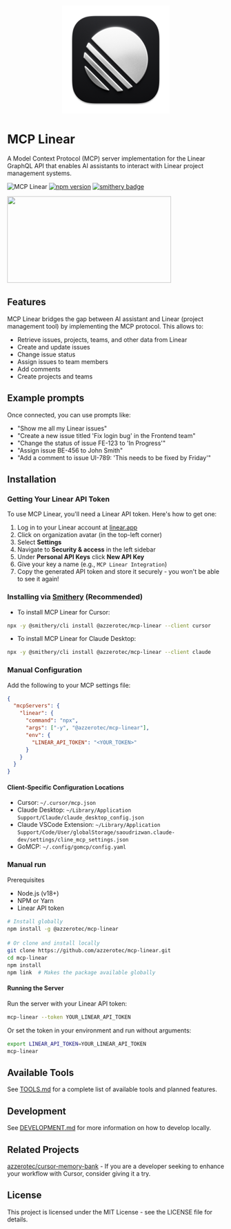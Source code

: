 <p align="center">
  <img src="https://github.com/azzerotec/mcp-linear/blob/main/docs/linear-app-icon.png?raw=true" alt="Linear App Icon" width="250" height="250">
</p>

# MCP Linear

A Model Context Protocol (MCP) server implementation for the Linear GraphQL API that enables AI assistants to interact with Linear project management systems.

![MCP Linear](https://img.shields.io/badge/MCP-Linear-blue)
[![npm version](https://img.shields.io/npm/v/@azzerotec/mcp-linear.svg)](https://www.npmjs.com/package/@azzerotec/mcp-linear)
[![smithery badge](https://smithery.ai/badge/@azzerotec/mcp-linear)](https://smithery.ai/server/@azzerotec/mcp-linear)

<a href="https://glama.ai/mcp/servers/@azzerotec/mcp-linear">
  <img width="380" height="200" src="https://glama.ai/mcp/servers/@azzerotec/mcp-linear/badge" />
</a>

## Features

MCP Linear bridges the gap between AI assistant and Linear (project management tool) by implementing the MCP protocol. This allows to:

- Retrieve issues, projects, teams, and other data from Linear
- Create and update issues
- Change issue status
- Assign issues to team members
- Add comments
- Create projects and teams

## Example prompts

Once connected, you can use prompts like:

- "Show me all my Linear issues"
- "Create a new issue titled 'Fix login bug' in the Frontend team"
- "Change the status of issue FE-123 to 'In Progress'"
- "Assign issue BE-456 to John Smith"
- "Add a comment to issue UI-789: 'This needs to be fixed by Friday'"

## Installation

### Getting Your Linear API Token

To use MCP Linear, you'll need a Linear API token. Here's how to get one:

1. Log in to your Linear account at [linear.app](https://linear.app)
2. Click on organization avatar (in the top-left corner)
3. Select **Settings**
4. Navigate to **Security & access** in the left sidebar
5. Under **Personal API Keys** click **New API Key**
6. Give your key a name (e.g., `MCP Linear Integration`)
7. Copy the generated API token and store it securely - you won't be able to see it again!

### Installing via [Smithery](https://smithery.ai/server/@azzerotec/mcp-linear) (Recommended)

- To install MCP Linear for Cursor:

```bash
npx -y @smithery/cli install @azzerotec/mcp-linear --client cursor
```

- To install MCP Linear for Claude Desktop:

```bash
npx -y @smithery/cli install @azzerotec/mcp-linear --client claude
```

### Manual Configuration

Add the following to your MCP settings file:

```json
{
  "mcpServers": {
    "linear": {
      "command": "npx",
      "args": ["-y", "@azzerotec/mcp-linear"],
      "env": {
        "LINEAR_API_TOKEN": "<YOUR_TOKEN>"
      }
    }
  }
}
```

#### Client-Specific Configuration Locations

- Cursor: `~/.cursor/mcp.json`
- Claude Desktop: `~/Library/Application Support/Claude/claude_desktop_config.json`
- Claude VSCode Extension: `~/Library/Application Support/Code/User/globalStorage/saoudrizwan.claude-dev/settings/cline_mcp_settings.json`
- GoMCP: `~/.config/gomcp/config.yaml`

### Manual run

Prerequisites

- Node.js (v18+)
- NPM or Yarn
- Linear API token

```bash
# Install globally
npm install -g @azzerotec/mcp-linear

# Or clone and install locally
git clone https://github.com/azzerotec/mcp-linear.git
cd mcp-linear
npm install
npm link  # Makes the package available globally
```

#### Running the Server

Run the server with your Linear API token:

```bash
mcp-linear --token YOUR_LINEAR_API_TOKEN
```

Or set the token in your environment and run without arguments:

```bash
export LINEAR_API_TOKEN=YOUR_LINEAR_API_TOKEN
mcp-linear
```

## Available Tools

See [TOOLS.md](https://github.com/azzerotec/mcp-linear/blob/main/TOOLS.md) for a complete list of available tools and planned features.

## Development

See [DEVELOPMENT.md](https://github.com/azzerotec/mcp-linear/blob/main/DEVELOPMENT.md) for more information on how to develop locally.

## Related Projects

[azzerotec/cursor-memory-bank](https://github.com/azzerotec/cursor-memory-bank) - If you are a developer seeking to enhance your workflow with Cursor, consider giving it a try.

## License

This project is licensed under the MIT License - see the LICENSE file for details.

